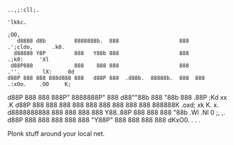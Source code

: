                                                                          ..,;:cll;.
                                                                                  'lkkc.
                                                                                      ;OO,
       d8888 d8b         8888888b.  888                   888             .';cldo,      .k0.
      d88888 Y8P         888   Y88b 888                   888                   .;k0:     'Xl
     d88P888             888    888 888                   888            .''.       lX:     0d
    d88P 888 888 888d888 888   d88P 888  .d88b.  88888b.  888  888         .:xOo.    .OO     K;
   d88P  888 888 888P"   8888888P"  888 d88""88b 888 "88b 888 .88P             ;Kd     xx    .K
  d88P   888 888 888     888        888 888  888 888  888 888888K       .oxd;    xk     K.    x.
 d8888888888 888 888     888        888 Y88..88P 888  888 888 "88b     .Wl .Nl    0     ;,    ,.
d88P     888 888 888     888        888  "Y88P"  888  888 888  888      dKxO0.    .      .    .

Plonk stuff around your local net.

